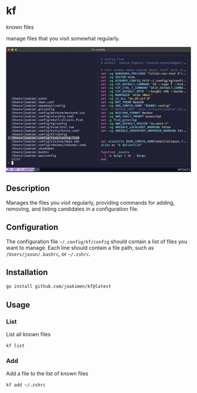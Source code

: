 # kf

known files

manage files that you visit somewhat regularly.

![img](img.png)

## Description

Manages the files you visit regularly, providing commands for adding, removing, and listing candidates in a configuration file.

## Configuration

The configuration file `~/.config/kf/config` should contain a list of files you want to manage. Each line should contain a file path, such as `/Users/jason/.bashrc`, or `~/.zshrc`.

## Installation

```sh
go install github.com/joakimen/kf@latest
```

## Usage

### List

List all known files

```sh
kf list
```

### Add

Add a file to the list of known files

```bash
kf add ~/.zshrc
```
